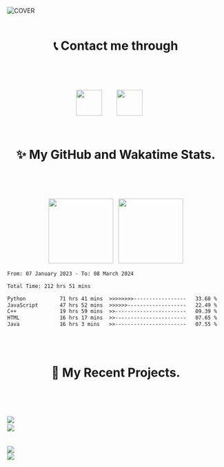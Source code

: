 ![COVER](https://i.imgur.com/bCCxVM1.png)
<br> <br>
<h1 align="center">📞 Contact me through <br> ‎  </h1> 
<br>

<p align="center">
<a href="mailto:shagnikpaul.772@gmail.com" target="_blank" rel="noopener noreferrer"><img src="https://i.imgur.com/LCCi6IK.png" height=60px style="margin-right: 30px"></a> 
<a href="https://www.linkedin.com/in/shagnik-paul-25a7711a4/" target="_blank" rel="noopener noreferrer"><img src="https://i.imgur.com/UGTv1Lz.png" height=60px style="margin-right: 30px"></a>   
</p>  

<br>
<h1 align="center">✨ My GitHub and Wakatime Stats. <br> ‎  </h1> 
<br>

<p align="center">
<a href="https://github.com/Shagnikpaul/Shagnikpaul" target="_blank" rel="noopener noreferrer"><img src="https://github-readme-stats-git-masterrstaa-rickstaa.vercel.app/api/top-langs/?username=Shagnikpaul&theme=gruvbox&hide_border=true&border_radius=10"  height=150px></a> 
‎‎‎       ‎‎  
<a href="https://github.com/Shagnikpaul/Shagnikpaul" target="_blank" rel="noopener noreferrer"><img src="https://github-readme-stats-git-masterrstaa-rickstaa.vercel.app/api?username=Shagnikpaul&show_icons=true&theme=gruvbox&hide_border=true&border_radius=10"  height=150px></a>

  
<!--START_SECTION:waka-->

```txt
From: 07 January 2023 - To: 08 March 2024

Total Time: 212 hrs 51 mins

Python           71 hrs 41 mins  >>>>>>>>-----------------   33.68 %
JavaScript       47 hrs 52 mins  >>>>>>-------------------   22.49 %
C++              19 hrs 59 mins  >>-----------------------   09.39 %
HTML             16 hrs 17 mins  >>-----------------------   07.65 %
Java             16 hrs 3 mins   >>-----------------------   07.55 %
```

<!--END_SECTION:waka-->  
  
  
</p>
<br>

<br>
<h1 align="center">🔨 My Recent Projects. <br> ‎  </h1> 
<br>

<p align="center">
  
<a href="https://github.com/Shagnikpaul/helios" target="_blank" rel="noopener noreferrer"><img src="https://github-readme-stats-git-masterrstaa-rickstaa.vercel.app/api/pin/?username=Shagnikpaul&repo=helios&theme=gruvbox&hide_border=true&border_radius=10" ></a>
‎‎‎‎‎<br>
<a href="https://github.com/Shagnikpaul/MyInstants-Downloader-GUI" target="_blank" rel="noopener noreferrer"><img src="https://github-readme-stats-git-masterrstaa-rickstaa.vercel.app/api/pin/?username=Shagnikpaul&repo=MyInstants-Downloader-GUI&theme=gruvbox&hide_border=true&border_radius=10" ></a>   
<br>  
<a href="https://github.com/Shagnikpaul/COVID-19-Stats-App" target="_blank" rel="noopener noreferrer"><img src="https://github-readme-stats-git-masterrstaa-rickstaa.vercel.app/api/pin/?username=Shagnikpaul&repo=COVID-19-Stats-App&theme=gruvbox&hide_border=true&border_radius=10" ></a>
<br>
<a href="https://github.com/Shagnikpaul/helios-weather-bot-site" target="_blank" rel="noopener noreferrer"><img src="https://github-readme-stats-git-masterrstaa-rickstaa.vercel.app/api/pin/?username=Shagnikpaul&repo=helios-weather-bot-site&theme=gruvbox&hide_border=true&border_radius=10" ></a>

 
</p>
<br>













<br>
<br>
<!--asd <h1 align="center">🔹 Other Stuff. <br> ‎  </h1> 
<br>

<p align="center">
<a href="https://open.spotify.com/user/stackyson?si=279a5c6b72bd4285" target="_blank" rel="noopener noreferrer"><img src="https://spotify-github-profile.vercel.app/api/view?uid=stackyson&cover_image=true&theme=default&show_offline=true&background_color=272822&bar_color=ffffff&bar_color_cover=false"></a>   
‎‎‎‎‎‎ 
<a href="https://open.spotify.com/user/stackyson?si=279a5c6b72bd4285" target="_blank" rel="noopener noreferrer"><img src="https://spotify-recently-played-readme.vercel.app/api?user=stackyson&unique=true&count=7"></a>    
</p> -->
